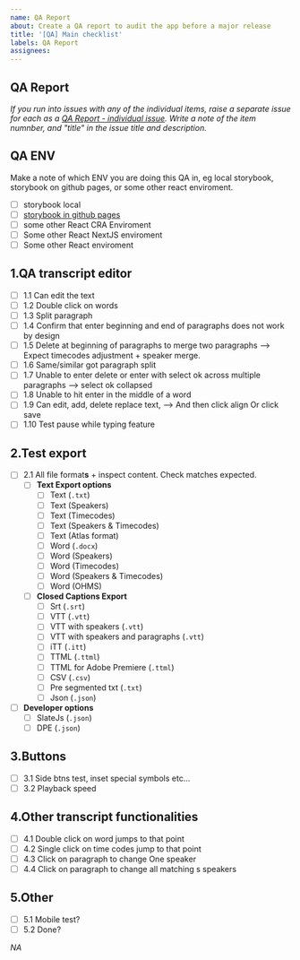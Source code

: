 ```yaml
---
name: QA Report
about: Create a QA report to audit the app before a major release
title: '[QA] Main checklist'
labels: QA Report
assignees:
---
```


## QA Report

<!-- See [QA](/docs/QA/index.md) instructions in docs for more info on the process. -->

_If you run into issues with any of the individual items, raise a separate issue for each as a [QA Report - individual issue](https://github.com/newscorp-ghfb/dj-tools-transcribe/issues/new?assignees=&labels=QA%20Issue&template=qa_individual_issue_report.md&title=[QA]%20Issue%20#1.1%20Can%20edit%20the%0text). Write a note of the item numnber, and "title" in the issue title and description._

<!-- Top tip: view the text of this issue in "preview" mode to make it easier to click through the checkboxes -->

## QA ENV

Make a note of which ENV you are doing this QA in, eg local storybook, storybook on github pages, or some other react enviroment.

- [ ] storybook local
- [ ] [storybook in github pages](https://pietropassarelli.com/slate-transcript-editor/?path=/story/slatetranscripteditor--demo)
- [ ] some other React CRA Enviroment
- [ ] Some other React NextJS enviroment
- [ ] Some other React enviroment

## 1.QA transcript editor

- [ ] 1.1 Can edit the text
- [ ] 1.2 Double click on words
- [ ] 1.3 Split paragraph
- [ ] 1.4 Confirm that enter beginning and end of paragraphs does not work by design
- [ ] 1.5 Delete at beginning of paragraphs to merge two paragraphs --> Expect timecodes adjustment + speaker merge.
- [ ] 1.6 Same/similar got paragraph split
- [ ] 1.7 Unable to enter delete or enter with select ok across multiple paragraphs —> select ok collapsed
- [ ] 1.8 Unable to hit enter in the middle of a word
- [ ] 1.9 Can edit, add, delete replace text, --> And then click align Or click save
- [ ] 1.10 Test pause while typing feature

## 2.Test export

- [ ] 2.1 All file format**s** + inspect content. Check matches expected.
  - [ ] **Text Export options**
    - [ ] Text (<code>.txt</code>)
    - [ ] Text (Speakers)
    - [ ] Text (Timecodes)
    - [ ] Text (Speakers & Timecodes)
    - [ ] Text (Atlas format)
    - [ ] Word (<code>.docx</code>)
    - [ ] Word (Speakers)
    - [ ] Word (Timecodes)
    - [ ] Word (Speakers & Timecodes)
    - [ ] Word (OHMS)
  - [ ] **Closed Captions Export**
    - [ ] Srt (`.srt`)
    - [ ] VTT (`.vtt`)
    - [ ] VTT with speakers (`.vtt`)
    - [ ] VTT with speakers and paragraphs (`.vtt`)
    - [ ] iTT (`.itt`)
    - [ ] TTML (`.ttml`)
    - [ ] TTML for Adobe Premiere (`.ttml`)
    - [ ] CSV (`.csv`)
    - [ ] Pre segmented txt (`.txt`)
    - [ ] Json (`.json`)
- [ ] **Developer options**
  - [ ] SlateJs (<code>.json</code>)
  - [ ] DPE (<code>.json</code>)

## 3.Buttons

- [ ] 3.1 Side btns test, inset special symbols etc...
- [ ] 3.2 Playback speed

## 4.Other transcript functionalities

- [ ] 4.1 Double click on word jumps to that point
- [ ] 4.2 Single click on time codes jump to that point
- [ ] 4.3 Click on paragraph to change One speaker
- [ ] 4.4 Click on paragraph to change all matching s speakers

## 5.Other

- [ ] 5.1 Mobile test?
- [ ] 5.2 Done?

<!-- Anything else noteworthy, eg things you noticed that are either bugs or not quiet right, outside of the steps above?  -->

_NA_
